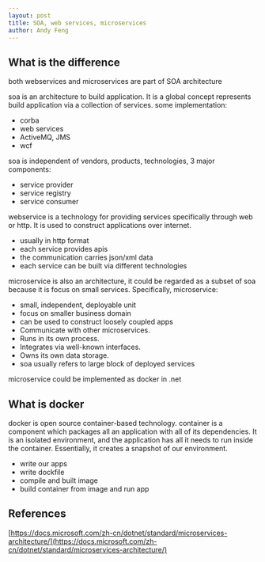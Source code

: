 ```yaml
---
layout: post
title: SOA, web services, microservices
author: Andy Feng
---
```


## What is the difference ##
both webservices and microservices are part of SOA architecture

soa is an architecture to build application. It is a global concept represents build application via a collection of services. some implementation:
- corba
- web services
- ActiveMQ, JMS
- wcf

soa is independent of vendors, products, technologies, 3 major components:
- service provider
- service registry
- service consumer

webservice is a technology for providing services specifically through web or http. It is used to construct applications over internet. 
- usually in http format
- each service provides apis
- the communication carries json/xml data
- each service can be built via different technologies

microservice is also an architecture, it could be regarded as a subset of soa because it is focus on small services. Specifically, microservice:
- small, independent, deployable unit
- focus on smaller business domain
- can be used to construct loosely coupled apps
- Communicate with other microservices.
- Runs in its own process.
- Integrates via well-known interfaces.
- Owns its own data storage.
- soa usually refers to large block of deployed services

microservice could be implemented as docker in .net
 

## What is docker ##
docker is open source container-based technology. container is a component which packages all an application with all of its dependencies. It is an isolated environment, and the application has all it needs to run inside the container. 
Essentially, it creates a snapshot of our environment.

- write our apps
- write dockfile
- compile and built image
- build container from image and run app

## References ##
[https://docs.microsoft.com/zh-cn/dotnet/standard/microservices-architecture/](https://docs.microsoft.com/zh-cn/dotnet/standard/microservices-architecture/)